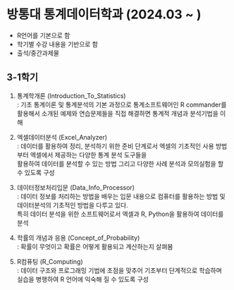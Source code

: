 # 방통대 통계데이터학과 (2024.03 ~ )
 - R언어를 기본으로 함
 - 학기별 수강 내용을 기반으로 함
 - 출석/중간과제물

## 3-1학기

1. 통계학개론 (Introduction_To_Statistics) <br/>
 : 기초 통계이론 및 통계분석의 기본 과정으로 통계소프트웨어인 R commander를 활용해서 소개된 예제와 연습문제들을 직접 해결하면 통계적 개념과 분석기법을 이해

2. 엑셀데이터분석 (Excel_Analyzer) <br/>
 : 데이터를 활용하여 정리, 분석하기 위한 준비 단계로서 엑셀의 기초적인 사용 방법부터 엑셀에서 제공하는 다양한 통계 분석 도구들을 <br/> 활용하여 데이터를 분석할 수 있는 방법 그리고 다양한 사례 분석과 모의실험을 할 수 있도록 구성

4. 데이터정보처리입문 (Data_Info_Processor)  <br/>
 : 데이터 정보를 처리하는 방법을 배우는 입문 내용으로 컴퓨터를 활용하는 방법 및 데이터분석의 기초적인 방법을 다루고 있다. <br/> 특히 데이터 분석을 위한 소프트웨어로서 엑셀과 R, Python을 활용하여 데이터를 분석

5. 학률의 개념과 응용 (Concept_of_Probability)  <br/>
 : 확률이 무엇이고 확률은 어떻게 활용되고 계산하는지 살펴봄

7. R컴퓨팅 (R_Computing) <br/>
 : 데이터 구조와 프로그래밍 기법에 초점을 맞추어 기초부터 단계적으로 학습하며 실습을 병행하여 R 언어에 익숙해 질 수 있도록 구성

